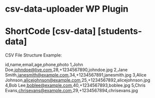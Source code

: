 # csv-data-uploader WP Plugin

# ShortCode [csv-data] [students-data]

CSV File Structure Example:

id,name,email,age,phone,photo
1,John Doe,johndoe@live.com,28,+1234567890,johndoe.jpg
2,Jane Smith,janesmith@example.com,34,+1234567891,janesmith.jpg
3,Alice Johnson,alicejohnson@example.com,25,+1234567892,alicejohnson.jpg
4,Bob Lee,boblee@example.com,40,+1234567893,boblee.jpg
5,Chris Evans,chrisevans@example.com,29,+1234567894,chrisevans.jpg
